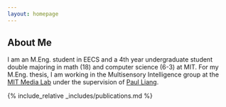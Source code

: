 ```yaml
---
layout: homepage
---
```


## About Me

I am an M.Eng. student in EECS and a 4th year undergraduate student double majoring in math (18) and computer science (6-3) at MIT. For my M.Eng. thesis, I am working in the Multisensory Intelligence group at the [MIT Media Lab](https://www.media.mit.edu/) under the supervision of [Paul Liang](https://pliang279.github.io/).

<!-- ## Research Interests -->


<!-- ## News

- **[Feb. 2020]** Our paper about incremental learning is accepted to CVPR 2020.
- **[Feb. 2020]** We will host the ACM Multimedia Asia 2020 conference in Singapore!
- **[Sept. 2019]** Our paper about few-shot learning is accepted to NeurIPS 2019.
- **[Mar. 2019]** Our paper about few-shot learning is accepted to CVPR 2019. -->

{% include_relative _includes/publications.md %}


